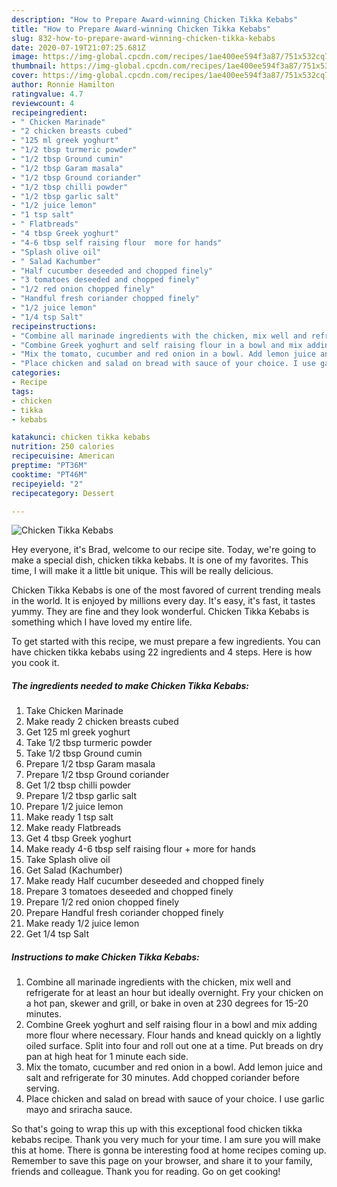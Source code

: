 ```yaml
---
description: "How to Prepare Award-winning Chicken Tikka Kebabs"
title: "How to Prepare Award-winning Chicken Tikka Kebabs"
slug: 832-how-to-prepare-award-winning-chicken-tikka-kebabs
date: 2020-07-19T21:07:25.681Z
image: https://img-global.cpcdn.com/recipes/1ae400ee594f3a87/751x532cq70/chicken-tikka-kebabs-recipe-main-photo.jpg
thumbnail: https://img-global.cpcdn.com/recipes/1ae400ee594f3a87/751x532cq70/chicken-tikka-kebabs-recipe-main-photo.jpg
cover: https://img-global.cpcdn.com/recipes/1ae400ee594f3a87/751x532cq70/chicken-tikka-kebabs-recipe-main-photo.jpg
author: Ronnie Hamilton
ratingvalue: 4.7
reviewcount: 4
recipeingredient:
- " Chicken Marinade"
- "2 chicken breasts cubed"
- "125 ml greek yoghurt"
- "1/2 tbsp turmeric powder"
- "1/2 tbsp Ground cumin"
- "1/2 tbsp Garam masala"
- "1/2 tbsp Ground coriander"
- "1/2 tbsp chilli powder"
- "1/2 tbsp garlic salt"
- "1/2 juice lemon"
- "1 tsp salt"
- " Flatbreads"
- "4 tbsp Greek yoghurt"
- "4-6 tbsp self raising flour  more for hands"
- "Splash olive oil"
- " Salad Kachumber"
- "Half cucumber deseeded and chopped finely"
- "3 tomatoes deseeded and chopped finely"
- "1/2 red onion chopped finely"
- "Handful fresh coriander chopped finely"
- "1/2 juice lemon"
- "1/4 tsp Salt"
recipeinstructions:
- "Combine all marinade ingredients with the chicken, mix well and refrigerate for at least an hour but ideally overnight. Fry your chicken on a hot pan, skewer and grill, or bake in oven at 230 degrees for 15-20 minutes."
- "Combine Greek yoghurt and self raising flour in a bowl and mix adding more flour where necessary. Flour hands and knead quickly on a lightly oiled surface. Split into four and roll out one at a time. Put breads on dry pan at high heat for 1 minute each side."
- "Mix the tomato, cucumber and red onion in a bowl. Add lemon juice and salt and refrigerate for 30 minutes. Add chopped coriander before serving."
- "Place chicken and salad on bread with sauce of your choice. I use garlic mayo and sriracha sauce."
categories:
- Recipe
tags:
- chicken
- tikka
- kebabs

katakunci: chicken tikka kebabs 
nutrition: 250 calories
recipecuisine: American
preptime: "PT36M"
cooktime: "PT46M"
recipeyield: "2"
recipecategory: Dessert

---
```



![Chicken Tikka Kebabs](https://img-global.cpcdn.com/recipes/1ae400ee594f3a87/751x532cq70/chicken-tikka-kebabs-recipe-main-photo.jpg)

Hey everyone, it's Brad, welcome to our recipe site. Today, we're going to make a special dish, chicken tikka kebabs. It is one of my favorites. This time, I will make it a little bit unique. This will be really delicious.



Chicken Tikka Kebabs is one of the most favored of current trending meals in the world. It is enjoyed by millions every day. It's easy, it's fast, it tastes yummy. They are fine and they look wonderful. Chicken Tikka Kebabs is something which I have loved my entire life.


To get started with this recipe, we must prepare a few ingredients. You can have chicken tikka kebabs using 22 ingredients and 4 steps. Here is how you cook it.

<!--inarticleads1-->

##### The ingredients needed to make Chicken Tikka Kebabs:

1. Take  Chicken Marinade
1. Make ready 2 chicken breasts cubed
1. Get 125 ml greek yoghurt
1. Take 1/2 tbsp turmeric powder
1. Take 1/2 tbsp Ground cumin
1. Prepare 1/2 tbsp Garam masala
1. Prepare 1/2 tbsp Ground coriander
1. Get 1/2 tbsp chilli powder
1. Prepare 1/2 tbsp garlic salt
1. Prepare 1/2 juice lemon
1. Make ready 1 tsp salt
1. Make ready  Flatbreads
1. Get 4 tbsp Greek yoghurt
1. Make ready 4-6 tbsp self raising flour + more for hands
1. Take Splash olive oil
1. Get  Salad (Kachumber)
1. Make ready Half cucumber deseeded and chopped finely
1. Prepare 3 tomatoes deseeded and chopped finely
1. Prepare 1/2 red onion chopped finely
1. Prepare Handful fresh coriander chopped finely
1. Make ready 1/2 juice lemon
1. Get 1/4 tsp Salt




<!--inarticleads2-->

##### Instructions to make Chicken Tikka Kebabs:

1. Combine all marinade ingredients with the chicken, mix well and refrigerate for at least an hour but ideally overnight. Fry your chicken on a hot pan, skewer and grill, or bake in oven at 230 degrees for 15-20 minutes.
1. Combine Greek yoghurt and self raising flour in a bowl and mix adding more flour where necessary. Flour hands and knead quickly on a lightly oiled surface. Split into four and roll out one at a time. Put breads on dry pan at high heat for 1 minute each side.
1. Mix the tomato, cucumber and red onion in a bowl. Add lemon juice and salt and refrigerate for 30 minutes. Add chopped coriander before serving.
1. Place chicken and salad on bread with sauce of your choice. I use garlic mayo and sriracha sauce.




So that's going to wrap this up with this exceptional food chicken tikka kebabs recipe. Thank you very much for your time. I am sure you will make this at home. There is gonna be interesting food at home recipes coming up. Remember to save this page on your browser, and share it to your family, friends and colleague. Thank you for reading. Go on get cooking!
